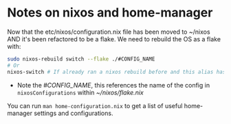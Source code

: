 # Notes on nixos and home-manager

Now that the etc/nixos/configuration.nix file has been moved to ~/nixos AND it's been refactored to be a flake. We need to rebuild the OS as a flake with:
```bash
sudo nixos-rebuild switch --flake ./#CONFIG_NAME
# Or
nixos-switch # If already ran a nixos rebuild before and this alias has been setup.
```

* Note the *#CONFIG_NAME*, this references the name of the config in `nixosConfigurations` within *~/nixos/flake.nix*

You can run `man home-configuration.nix` to get a list of useful home-manager settings and configurations.
 